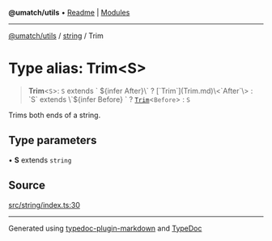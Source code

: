 **@umatch/utils** • [Readme](../../index.md) \| [Modules](../../modules.md)

***

[@umatch/utils](../../modules.md) / [string](../index.md) / Trim

# Type alias: Trim\<S\>

> **Trim**\<`S`\>: `S` extends \` ${infer After}\` ? [`Trim`](Trim.md)\<`After`\> : `S` extends \`${infer Before} \` ? [`Trim`](Trim.md)\<`Before`\> : `S`

Trims both ends of a string.

## Type parameters

• **S** extends `string`

## Source

[src/string/index.ts:30](https://github.com/umatch-oficial/utils/blob/c6d91fc/src/string/index.ts#L30)

***

Generated using [typedoc-plugin-markdown](https://www.npmjs.com/package/typedoc-plugin-markdown) and [TypeDoc](https://typedoc.org/)
